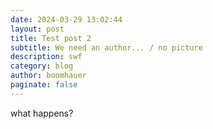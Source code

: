 ```yaml
---
date: 2024-03-29 13:02:44
layout: post
title: Test post 2
subtitle: We need an author... / no picture
description: swf
category: blog
author: boomhauer
paginate: false
---
```

what happens?